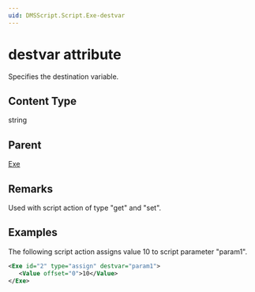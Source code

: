 ```yaml
---
uid: DMSScript.Script.Exe-destvar
---
```


# destvar attribute

Specifies the destination variable.

## Content Type

string

## Parent

[Exe](xref:DMSScript.Script.Exe)

## Remarks

Used with script action of type "get" and "set".

## Examples

The following script action assigns value 10 to script parameter "param1".

```xml
<Exe id="2" type="assign" destvar="param1">
   <Value offset="0">10</Value>
</Exe>
```
